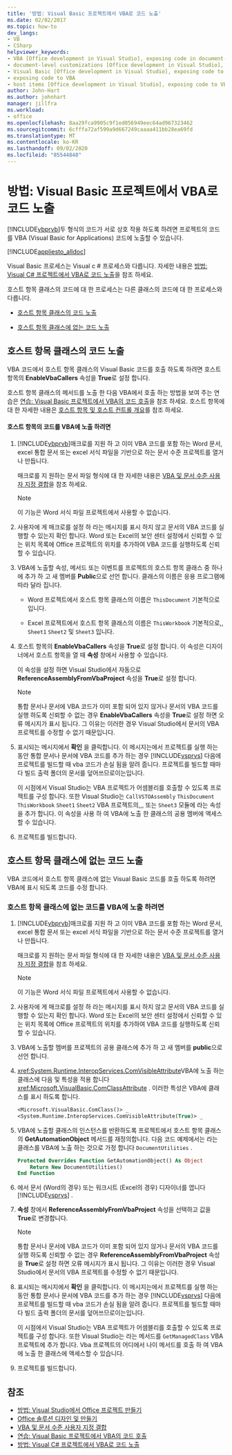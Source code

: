 ```yaml
---
title: '방법: Visual Basic 프로젝트에서 VBA로 코드 노출'
ms.date: 02/02/2017
ms.topic: how-to
dev_langs:
- VB
- CSharp
helpviewer_keywords:
- VBA [Office development in Visual Studio], exposing code in document-level customizations
- document-level customizations [Office development in Visual Studio], exposing code
- Visual Basic [Office development in Visual Studio], exposing code to VBA
- exposing code to VBA
- host items [Office development in Visual Studio], exposing code to VBA
author: John-Hart
ms.author: johnhart
manager: jillfra
ms.workload:
- office
ms.openlocfilehash: 8aa29fca9905c9f1ed056949eec64ad967323462
ms.sourcegitcommit: 6cfffa72af599a9d667249caaaa411bb28ea69fd
ms.translationtype: MT
ms.contentlocale: ko-KR
ms.lasthandoff: 09/02/2020
ms.locfileid: "85544848"
---
```

# <a name="how-to-expose-code-to-vba-in-a-visual-basic-project"></a>방법: Visual Basic 프로젝트에서 VBA로 코드 노출
  [!INCLUDE[vbprvb](../sharepoint/includes/vbprvb-md.md)]두 형식의 코드가 서로 상호 작용 하도록 하려면 프로젝트의 코드를 VBA (Visual Basic for Applications) 코드에 노출할 수 있습니다.

 [!INCLUDE[appliesto_alldoc](../vsto/includes/appliesto-alldoc-md.md)]

 Visual Basic 프로세스는 Visual c # 프로세스와 다릅니다. 자세한 내용은 [방법: Visual C&#35; 프로젝트에서 VBA로 코드 노출](../vsto/how-to-expose-code-to-vba-in-a-visual-csharp-project.md)을 참조 하세요.

 호스트 항목 클래스의 코드에 대 한 프로세스는 다른 클래스의 코드에 대 한 프로세스와 다릅니다.

- [호스트 항목 클래스의 코드 노출](#HostItemCode)

- [호스트 항목 클래스에 없는 코드 노출](#NonHostItem)

## <a name="expose-code-in-a-host-item-class"></a><a name="HostItemCode"></a> 호스트 항목 클래스의 코드 노출
 VBA 코드에서 호스트 항목 클래스의 Visual Basic 코드를 호출 하도록 하려면 호스트 항목의 **EnableVbaCallers** 속성을 **True**로 설정 합니다.

 호스트 항목 클래스의 메서드를 노출 한 다음 VBA에서 호출 하는 방법을 보여 주는 연습은 [연습: Visual Basic 프로젝트에서 VBA의 코드 호출](../vsto/walkthrough-calling-code-from-vba-in-a-visual-basic-project.md)을 참조 하세요. 호스트 항목에 대 한 자세한 내용은 [호스트 항목 및 호스트 컨트롤 개요](../vsto/host-items-and-host-controls-overview.md)를 참조 하세요.

#### <a name="to-expose-code-in-a-host-item-to-vba"></a>호스트 항목의 코드를 VBA에 노출 하려면

1. [!INCLUDE[vbprvb](../sharepoint/includes/vbprvb-md.md)]매크로를 지원 하 고 이미 VBA 코드를 포함 하는 Word 문서, excel 통합 문서 또는 excel 서식 파일을 기반으로 하는 문서 수준 프로젝트를 열거나 만듭니다.

     매크로를 지 원하는 문서 파일 형식에 대 한 자세한 내용은 [VBA 및 문서 수준 사용자 지정 결합](../vsto/combining-vba-and-document-level-customizations.md)을 참조 하세요.

    > [!NOTE]
    > 이 기능은 Word 서식 파일 프로젝트에서 사용할 수 없습니다.

2. 사용자에 게 매크로를 설정 하 라는 메시지를 표시 하지 않고 문서의 VBA 코드를 실행할 수 있는지 확인 합니다. Word 또는 Excel의 보안 센터 설정에서 신뢰할 수 있는 위치 목록에 Office 프로젝트의 위치를 추가하여 VBA 코드를 실행하도록 신뢰할 수 있습니다.

3. VBA에 노출할 속성, 메서드 또는 이벤트를 프로젝트의 호스트 항목 클래스 중 하나에 추가 하 고 새 멤버를 **Public**으로 선언 합니다. 클래스의 이름은 응용 프로그램에 따라 달라 집니다.

    - Word 프로젝트에서 호스트 항목 클래스의 이름은 `ThisDocument` 기본적으로입니다.

    - Excel 프로젝트에서 호스트 항목 클래스의 이름은 `ThisWorkbook` 기본적으로,, `Sheet1` `Sheet2` 및 `Sheet3` 입니다.

4. 호스트 항목의 **EnableVbaCallers** 속성을 **True**로 설정 합니다. 이 속성은 디자이너에서 호스트 항목을 열 때 **속성** 창에서 사용할 수 있습니다.

     이 속성을 설정 하면 Visual Studio에서 자동으로 **ReferenceAssemblyFromVbaProject** 속성을 **True**로 설정 합니다.

    > [!NOTE]
    > 통합 문서나 문서에 VBA 코드가 이미 포함 되어 있지 않거나 문서의 VBA 코드를 실행 하도록 신뢰할 수 없는 경우 **EnableVbaCallers** 속성을 **True**로 설정 하면 오류 메시지가 표시 됩니다. 그 이유는 이러한 경우 Visual Studio에서 문서의 VBA 프로젝트를 수정할 수 없기 때문입니다.

5. 표시되는 메시지에서 **확인** 을 클릭합니다. 이 메시지는에서 프로젝트를 실행 하는 동안 통합 문서나 문서에 VBA 코드를 추가 하는 경우 [!INCLUDE[vsprvs](../sharepoint/includes/vsprvs-md.md)] 다음에 프로젝트를 빌드할 때 vba 코드가 손실 됨을 알려 줍니다. 프로젝트를 빌드할 때마다 빌드 출력 폴더의 문서를 덮어쓰므로이는입니다.

     이 시점에서 Visual Studio는 VBA 프로젝트가 어셈블리를 호출할 수 있도록 프로젝트를 구성 합니다. 또한 Visual Studio는 `CallVSTOAssembly` `ThisDocument` `ThisWorkbook` `Sheet1` `Sheet2` VBA 프로젝트의,,, 또는 `Sheet3` 모듈에 라는 속성을 추가 합니다. 이 속성을 사용 하 여 VBA에 노출 한 클래스의 공용 멤버에 액세스할 수 있습니다.

6. 프로젝트를 빌드합니다.

## <a name="expose-code-that-is-not-in-a-host-item-class"></a><a name="NonHostItem"></a> 호스트 항목 클래스에 없는 코드 노출
 VBA 코드에서 호스트 항목 클래스에 없는 Visual Basic 코드를 호출 하도록 하려면 VBA에 표시 되도록 코드를 수정 합니다.

### <a name="to-expose-code-that-is-not-in-a-host-item-class-to-vba"></a>호스트 항목 클래스에 없는 코드를 VBA에 노출 하려면

1. [!INCLUDE[vbprvb](../sharepoint/includes/vbprvb-md.md)]매크로를 지원 하 고 이미 VBA 코드를 포함 하는 Word 문서, excel 통합 문서 또는 excel 서식 파일을 기반으로 하는 문서 수준 프로젝트를 열거나 만듭니다.

     매크로를 지 원하는 문서 파일 형식에 대 한 자세한 내용은 [VBA 및 문서 수준 사용자 지정 결합](../vsto/combining-vba-and-document-level-customizations.md)을 참조 하세요.

    > [!NOTE]
    > 이 기능은 Word 서식 파일 프로젝트에서 사용할 수 없습니다.

2. 사용자에 게 매크로를 설정 하 라는 메시지를 표시 하지 않고 문서의 VBA 코드를 실행할 수 있는지 확인 합니다. Word 또는 Excel의 보안 센터 설정에서 신뢰할 수 있는 위치 목록에 Office 프로젝트의 위치를 추가하여 VBA 코드를 실행하도록 신뢰할 수 있습니다.

3. VBA에 노출할 멤버를 프로젝트의 공용 클래스에 추가 하 고 새 멤버를 **public**으로 선언 합니다.

4. <xref:System.Runtime.InteropServices.ComVisibleAttribute>VBA에 노출 하는 클래스에 다음 및 특성을 적용 합니다 <xref:Microsoft.VisualBasic.ComClassAttribute> . 이러한 특성은 VBA에 클래스를 표시 하도록 합니다.

    ```vb
    <Microsoft.VisualBasic.ComClass()> _
    <System.Runtime.InteropServices.ComVisibleAttribute(True)> _
    ```

5. VBA에 노출할 클래스의 인스턴스를 반환하도록 프로젝트에서 호스트 항목 클래스의 **GetAutomationObject** 메서드를 재정의합니다. 다음 코드 예제에서는 라는 클래스를 VBA에 노출 하는 것으로 가정 합니다 `DocumentUtilities` .

    ```vb
    Protected Overrides Function GetAutomationObject() As Object
        Return New DocumentUtilities()
    End Function
    ```

6. 에서 문서 (Word의 경우) 또는 워크시트 (Excel의 경우) 디자이너를 엽니다 [!INCLUDE[vsprvs](../sharepoint/includes/vsprvs-md.md)] .

7. **속성** 창에서 **ReferenceAssemblyFromVbaProject** 속성을 선택하고 값을 **True**로 변경합니다.

    > [!NOTE]
    > 통합 문서나 문서에 VBA 코드가 이미 포함 되어 있지 않거나 문서의 VBA 코드를 실행 하도록 신뢰할 수 없는 경우 **ReferenceAssemblyFromVbaProject** 속성을 **True**로 설정 하면 오류 메시지가 표시 됩니다. 그 이유는 이러한 경우 Visual Studio에서 문서의 VBA 프로젝트를 수정할 수 없기 때문입니다.

8. 표시되는 메시지에서 **확인** 을 클릭합니다. 이 메시지는에서 프로젝트를 실행 하는 동안 통합 문서나 문서에 VBA 코드를 추가 하는 경우 [!INCLUDE[vsprvs](../sharepoint/includes/vsprvs-md.md)] 다음에 프로젝트를 빌드할 때 vba 코드가 손실 됨을 알려 줍니다. 프로젝트를 빌드할 때마다 빌드 출력 폴더의 문서를 덮어쓰므로이는입니다.

     이 시점에서 Visual Studio는 VBA 프로젝트가 어셈블리를 호출할 수 있도록 프로젝트를 구성 합니다. 또한 Visual Studio는 라는 메서드를 `GetManagedClass` VBA 프로젝트에 추가 합니다. Vba 프로젝트의 어디에서 나이 메서드를 호출 하 여 VBA에 노출 한 클래스에 액세스할 수 있습니다.

9. 프로젝트를 빌드합니다.

## <a name="see-also"></a>참조
- [방법: Visual Studio에서 Office 프로젝트 만들기](../vsto/how-to-create-office-projects-in-visual-studio.md)
- [Office 솔루션 디자인 및 만들기](../vsto/designing-and-creating-office-solutions.md)
- [VBA 및 문서 수준 사용자 지정 결합](../vsto/combining-vba-and-document-level-customizations.md)
- [연습: Visual Basic 프로젝트에서 VBA의 코드 호출](../vsto/walkthrough-calling-code-from-vba-in-a-visual-basic-project.md)
- [방법: Visual C&#35; 프로젝트에서 VBA로 코드 노출](../vsto/how-to-expose-code-to-vba-in-a-visual-csharp-project.md)
